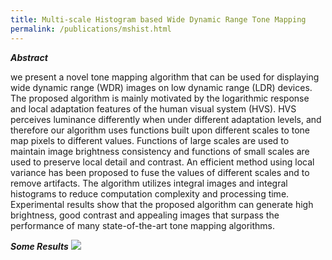 ```yaml
---
title: Multi-scale Histogram based Wide Dynamic Range Tone Mapping
permalink: /publications/mshist.html
---
```

***Abstract***

we present a novel tone mapping algorithm that can be used for displaying wide dynamic range (WDR) images on low dynamic range (LDR) devices. The proposed algorithm is mainly motivated by the logarithmic response and local adaptation features of the human visual system (HVS). HVS perceives luminance differently when under different adaptation levels, and therefore our algorithm uses functions built upon different scales to tone map pixels to different values. Functions of large scales are used to maintain image brightness consistency and functions of small scales are used to preserve local detail and contrast. An efficient method using local variance has been proposed to fuse the values of different scales and to remove artifacts. The algorithm utilizes integral images and integral histograms to reduce computation complexity and processing time. Experimental results show that the proposed algorithm can generate high brightness, good contrast and appealing images that surpass the performance of many state-of-the-art tone
mapping algorithms.

***Some Results***
![](https://jieyang1987.github.io/files/AtriumMorning/AtriumMorning_durand.jpg)
